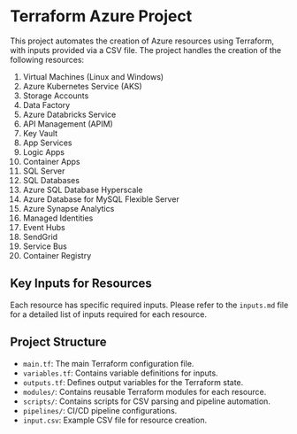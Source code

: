 # Terraform Azure Project

This project automates the creation of Azure resources using Terraform, with inputs provided via a CSV file. The project handles the creation of the following resources:

1. Virtual Machines (Linux and Windows)
2. Azure Kubernetes Service (AKS)
3. Storage Accounts
4. Data Factory
5. Azure Databricks Service
6. API Management (APIM)
7. Key Vault
8. App Services
9. Logic Apps
10. Container Apps
11. SQL Server
12. SQL Databases
13. Azure SQL Database Hyperscale
14. Azure Database for MySQL Flexible Server
15. Azure Synapse Analytics
16. Managed Identities
17. Event Hubs
18. SendGrid
19. Service Bus
20. Container Registry

## Key Inputs for Resources

Each resource has specific required inputs. Please refer to the `inputs.md` file for a detailed list of inputs required for each resource.

## Project Structure

- `main.tf`: The main Terraform configuration file.
- `variables.tf`: Contains variable definitions for inputs.
- `outputs.tf`: Defines output variables for the Terraform state.
- `modules/`: Contains reusable Terraform modules for each resource.
- `scripts/`: Contains scripts for CSV parsing and pipeline automation.
- `pipelines/`: CI/CD pipeline configurations.
- `input.csv`: Example CSV file for resource creation.
